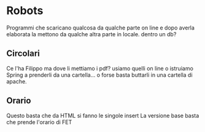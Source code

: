 # Robots

Programmi che scaricano qualcosa da qualche parte on line e dopo
averla elaborata la mettono da qualche altra parte in locale. dentro un db?

## Circolari

Ce l'ha Filippo ma dove li mettiamo i pdf? usiamo quelli on line o istruiamo Spring a prenderli da una cartella... o forse basta buttarli in una cartella di apache.

## Orario

Questo basta che da HTML si fanno le singole insert
La versione base basta che prende l'orario di FET